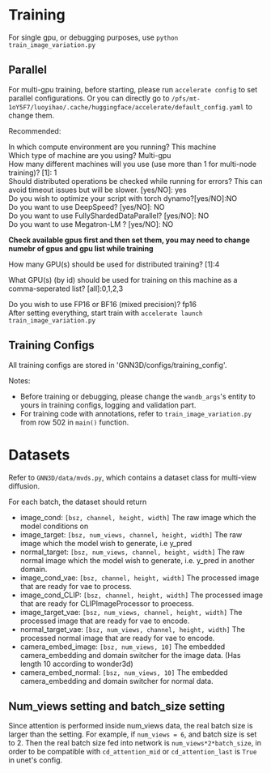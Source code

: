 # Training

For single gpu, or debugging purposes, use 
`python train_image_variation.py`
## Parallel

For multi-gpu training, before starting, please run 
`accelerate config` to set parallel configurations. Or you can directly go to `/pfs/mt-1oY5F7/luoyihao/.cache/huggingface/accelerate/default_config.yaml` to change them. 

Recommended:

In which compute environment are you running? 
This machine                                                      
Which type of machine are you using?
Multi-gpu                                                                                                                                                                               
How many different machines will you use (use more than 1 for multi-node training)? [1]: 1                                      
Should distributed operations be checked while running for errors? This can avoid timeout issues but will be slower. [yes/NO]: yes                                                                                                                              
Do you wish to optimize your script with torch dynamo?[yes/NO]:NO                                                               
Do you want to use DeepSpeed? [yes/NO]: NO                                                                                      
Do you want to use FullyShardedDataParallel? [yes/NO]: NO                                                                      
Do you want to use Megatron-LM ? [yes/NO]: NO

**Check available gpus first and then set them, you may need to change numebr of gpus and gpu list while training**

How many GPU(s) should be used for distributed training? [1]:4

What GPU(s) (by id) should be used for training on this machine as a comma-seperated list? [all]:0,1,2,3

Do you wish to use FP16 or BF16 (mixed precision)?
fp16                                                                                                                            
After setting everything, start train with `accelerate launch train_image_variation.py`

## Training Configs
All training configs are stored in 'GNN3D/configs/training_config'.

Notes:
- Before training or debugging, please change the `wandb_args`'s entity to yours in training configs, logging and validation part.
- For training code with annotations, refer to `train_image_variation.py` from row 502 in `main()` function.


# Datasets
Refer to `GNN3D/data/mvds.py`, which contains a dataset class for multi-view diffusion.

For each batch, the dataset should return 
- image_cond: `[bsz, channel, height, width]` The raw image which the model conditions on
- image_target: `[bsz, num_views, channel, height, width]` The raw image which the model wish to generate, i.e y_pred
- normal_target: `[bsz, num_views, channel, height, width]` The raw normal image which the model wish to generate, i.e. y_pred in another domain.
- image_cond_vae: `[bsz, channel, height, width]` The processed image that are ready for vae to process.
- image_cond_CLIP: `[bsz, channel, height, width]` The processed image that are ready for CLIPImageProcessor to proecess.
- image_target_vae: `[bsz, num_views, channel, height, width]` The processed image that are ready for vae to encode.
- normal_target_vae: `[bsz, num_views, channel, height, width]` The processed normal image that are ready for vae to encode.
- camera_embed_image: `[bsz, num_views, 10]` The embedded camera_embedding and domain switcher for the image data. (Has length 10 according to wonder3d)
- camera_embed_normal: `[bsz, num_views, 10]` The embedded camera_embedding and domain switcher for normal data.





## Num_views setting and batch_size setting


Since attention is performed inside num_views data, the real batch size is larger than the setting. For example, if `num_views = 6`, and batch size is set to 2. Then the real batch size fed into network is `num_views*2*batch_size`, in order to be compatible with `cd_attention_mid` or `cd_attention_last` is `True` in unet's config.



